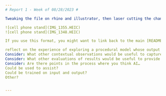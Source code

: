 ```yaml
---
# Report 1 - Week of 08/28/2023 #

Tweaking the file on rhino and illustrator, then laser cutting the changes:

![cell phone stand](IMG_1355.HEIC)
![cell phone stand](IMG_1348.HEIC)

If you use this format, you might want to link back to the main [README.md](../README.md) like so!

reflect on the experience of exploring a procedural model whose output is a cell phone stand design in Rhino
Consider: What other contextual observations would be useful to capture?
Consider: What other evaluations of results would be useful to provide as feedback?
Consider: Are there points in the process where you think AI…
Could be used to assist?
Could be trained on input and output?
Other?


---
```

